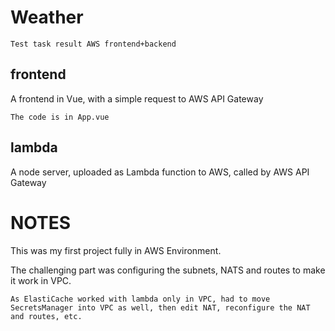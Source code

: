 # Weather

`Test task result AWS frontend+backend`

## frontend

A frontend in Vue, with a simple request to AWS API Gateway

`The code is in App.vue`

## lambda

A node server, uploaded as Lambda function to AWS, called by AWS API Gateway

# NOTES

This was my first project fully in AWS Environment.

The challenging part was configuring the subnets, NATS and routes to make it work in VPC.

```
As ElastiCache worked with lambda only in VPC, had to move SecretsManager into VPC as well, then edit NAT, reconfigure the NAT and routes, etc.
```  
